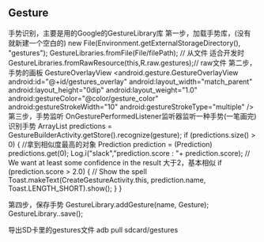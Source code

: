 ## Gesture
手势识别，主要是用的Google的GestureLibrary库
第一步，加载手势库，(没有就新建一个空白的)
    new File(Environment.getExternalStorageDirectory(), "gestures");
    GestureLibraries.fromFile(File/filePath); // 从文件 适合开发时
    GestureLibraries.fromRawResource(this,R.raw.gestures);// raw文件
第二步，手势的画板
GestureOverlayView
    <!--
    GestureOverlayView：一种用于手势输入的透明覆盖层，可覆盖在其他控件的上方，也可包含其他控件。
    android:gestureStrokeType 定义笔画（定义为手势）的类型
    android:gestureStrokeWidth 画手势时，笔划的宽度
    -->
    <android.gesture.GestureOverlayView
        android:id="@+id/gestures_overlay"
        android:layout_width="match_parent"
        android:layout_height="0dip"
        android:layout_weight="1.0"
        android:gestureColor="@color/gesture_color"
        android:gestureStrokeWidth="10"
        android:gestureStrokeType="multiple" />
第三步，手势监听
OnGesturePerformedListener监听器监听一种手势(一笔画完)
识别手势
    ArrayList predictions = GestureBuilderActivity.getStore().recognize(gesture);
    if (predictions.size() > 0) {
        //拿到相似度最高的对象
        Prediction prediction = (Prediction) predictions.get(0);
        Log.i("slack","prediction.score : "+ prediction.score);
        // We want at least some confidence in the result 大于2，基本相似
        if (prediction.score > 2.0) {
            // Show the spell
            Toast.makeText(CreateGestureActivity.this, prediction.name, Toast.LENGTH_SHORT).show();
        }
    }

第四步，保存手势
GestureLibrary.addGesture(name, Gesture);
GestureLibrary..save();


导出SD卡里的gestures文件
adb pull sdcard/gestures